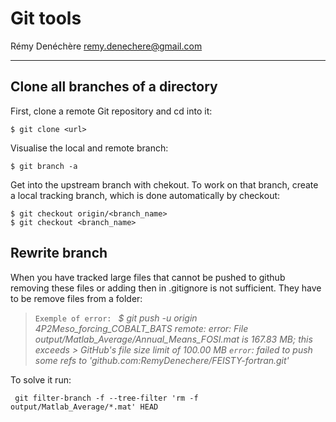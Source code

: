 # Git tools 
Rémy Denéchère 
remy.denechere@gmail.com

---

## Clone all branches of a directory 

First, clone a remote Git repository and cd into it:
```
$ git clone <url>
```

Visualise the local and remote branch: 
```
$ git branch -a
```

Get into the upstream branch with chekout. To work on that branch, create a local tracking branch, which is done automatically by checkout: 
```
$ git checkout origin/<branch_name>
$ git checkout <branch_name>  
```

## Rewrite branch
When you have tracked large files that cannot be pushed to github removing these files or adding then in .gitignore is not sufficient. They have to be remove files from a folder: 

> ``Exemple of error: ``
> *$ git push -u origin 4P2Meso_forcing_COBALT_BATS
> remote: error: File output/Matlab_Average/Annual_Means_FOSI.mat is 167.83 MB; this exceeds > GitHub's file size limit of 100.00 MB
> ``error``: failed to push some refs to 'github.com:RemyDenechere/FEISTY-fortran.git'*

To solve it run: 
```
 git filter-branch -f --tree-filter 'rm -f output/Matlab_Average/*.mat' HEAD
```
